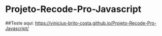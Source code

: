 # Projeto-Recode-Pro-Javascript
##Teste aqui: https://vinicius-brito-costa.github.io/Projeto-Recode-Pro-Javascript/
